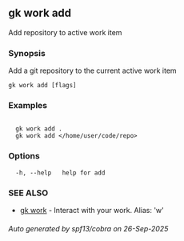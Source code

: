 ## gk work add

Add repository to active work item

### Synopsis

Add a git repository to the current active work item

```
gk work add [flags]
```

### Examples

```

  gk work add .
  gk work add </home/user/code/repo>

```

### Options

```
  -h, --help   help for add
```

### SEE ALSO

* [gk work](gk_work.md)	 - Interact with your work. Alias: 'w'

###### Auto generated by spf13/cobra on 26-Sep-2025
